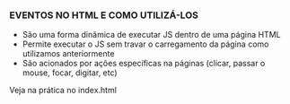 ### EVENTOS NO HTML E COMO UTILIZÁ-LOS
- São uma forma dinâmica de executar JS dentro de uma página HTML
- Permite executar o JS sem travar o carregamento da página como utilizamos anteriormente
- São acionados por ações específicas na páginas (clicar, passar o mouse, focar, digitar, etc)

Veja na prática no index.html